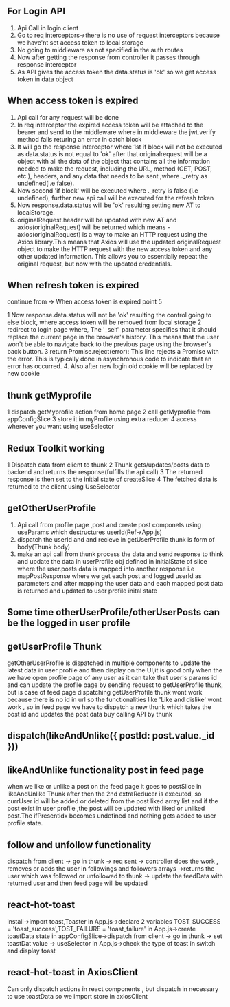 ## For Login API

1. Api Call in login client
2. Go to req interceptors->there is no use of request interceptors because we have'nt set access token to local storage
3. No going to middleware as not specified in the auth routes
4. Now after getting the response from controller it passes through response interceptor
5. As API gives the access token the data.status is 'ok' so we get access token in data object

## When access token is expired

1. Api call for any request will be done
2. In req interceptor the expired access token will be attached to the bearer and send to the middleware where in middleware the jwt.verify method fails returing an error in catch block
3. It will go the response interceptor where 1st if block will not be executed as data.status is not equal to 'ok' after that originalrequest will be a object with all the data of the object that contains all the information needed to make the request, including the URL, method (GET, POST, etc.), headers, and any data that needs to be sent ,where .\_retry as undefined(i.e false).
4. Now second 'if block' will be executed where .\_retry is false (i.e undefined), further new api call will be executed for the refresh token
5. Now response.data.status will be 'ok' resulting setting new AT to localStorage.
6. originalRequest.header will be updated with new AT and axios(originalRequest) will be returned which means - axios(originalRequest) is a way to make an HTTP request using the Axios library.This means that Axios will use the updated originalRequest object to make the HTTP request with the new access token and any other updated information. This allows you to essentially repeat the original request, but now with the updated credentials.

## When refresh token is expired

continue from -> When access token is expired point 5

1 Now response.data.status will not be 'ok' resulting the control going to else block, where access token will be removed from local storage
2 redirect to login page where, The '\_self' parameter specifies that it should replace the current page in the browser's history. This means that the user won't be able to navigate back to the previous page using the browser's back button.
3 return Promise.reject(error): This line rejects a Promise with the error. This is typically done in asynchronous code to indicate that an error has occurred. 4. Also after new login old cookie will be replaced by new cookie

## thunk getMyprofile

1 dispatch getMyprofile action from home page
2 call getMyprofile from appConfigSlice
3 store it in myProfile using extra reducer
4 access wherever you want using useSelector

## Redux Toolkit working

1 Dispatch data from client to thunk
2 Thunk gets/updates/posts data to backend and returns the response(fulfills the api call)
3 The returned response is then set to the initial state of createSlice
4 The fetched data is returned to the client using UseSelector

## getOtherUserProfile

1. Api call from profile page ,post and create post componets using useParams which destructures userId(Ref->App.js)
2. dispatch the userId and and recieve in getUserProfile thunk is form of body(Thunk body)
3. make an api call from thunk process the data and send response to think and update the data in userProfile obj defined in initialState of slice where the user.posts data is mapped into another response i.e mapPostResponse where we get each post and logged userId as parameters and after mapping the user data and each mapped post data is returned and updated to user profile inital state

## Some time otherUserProfile/otherUserPosts can be the logged in user profile

## getUserProfile Thunk

getOtherUserProfile is dispatched in multiple components to update the latest data in user profile and then display on the UI,it is good only when the we have open profile page of any user as it can take that user's params id and can update the profile page by sending request to getUserProfile thunk, but is case of feed page dispatching getUserProfile thunk wont work because there is no id in url so the functionalities like 'Like and dislike' wont work , so in feed page we have to dispatch a new thunk which takes the post id and updates the post data buy calling API by thunk

## dispatch(likeAndUnlike({ postId: post.value.\_id }))

## likeAndUnlike functionality post in feed page

when we like or unlike a post on the feed page it goes to postSlice in likeAndUnlike Thunk after then the 2nd extraReducer is executed, so currUser id will be added or deleted from the post liked array list and if the post exist in user profile ,the post will be updated with liked or unliked post.The ifPresentidx becomes undefined and nothing gets added to user profile state.

## follow and unfollow functionality

dispatch from client -> go in thunk -> req sent -> controller does the work , removes or adds the user in followings and followers arrays ->returns the user which was followed or unfollowed to thunk -> update the feedData with returned user and then feed page will be updated

## react-hot-toast

install->import toast,Toaster in App.js->declare 2 variables TOST_SUCCESS = 'toast_success',TOST_FAILURE = 'toast_failure' in App.js->create toastData state in appConfigSlice->dispatch from client -> go in thunk -> set toastDat value -> useSelector in App.js->check the type of toast in switch and display toast

## react-hot-toast in AxiosClient

Can only dispatch actions in react components , but dispatch in necessary to use toastData so we import store in axiosClient
